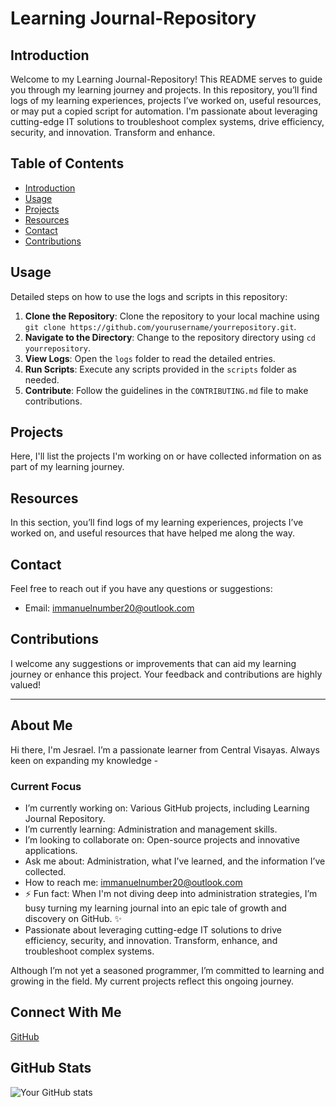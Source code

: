 # Learning Journal-Repository

## Introduction

Welcome to my Learning Journal-Repository! This README serves to guide you through my learning journey and projects. In this repository, you’ll find logs of my learning experiences, projects I’ve worked on, useful resources, or may put a copied script for automation. I'm passionate about leveraging cutting-edge IT solutions to troubleshoot complex systems, drive efficiency, security, and innovation. Transform and enhance.


## Table of Contents
- [Introduction](#introduction)
- [Usage](#usage)
- [Projects](#projects)
- [Resources](#resources)
- [Contact](#contact)
- [Contributions](#contributions)

## Usage

Detailed steps on how to use the logs and scripts in this repository:
1. **Clone the Repository**: Clone the repository to your local machine using `git clone https://github.com/yourusername/yourrepository.git`.
2. **Navigate to the Directory**: Change to the repository directory using `cd yourrepository`.
3. **View Logs**: Open the `logs` folder to read the detailed entries.
4. **Run Scripts**: Execute any scripts provided in the `scripts` folder as needed.
5. **Contribute**: Follow the guidelines in the `CONTRIBUTING.md` file to make contributions.

## Projects

Here, I'll list the projects I'm working on or have collected information on as part of my learning journey.

## Resources

In this section, you’ll find logs of my learning experiences, projects I’ve worked on, and useful resources that have helped me along the way.

## Contact

Feel free to reach out if you have any questions or suggestions:
- Email: immanuelnumber20@outlook.com

## Contributions

I welcome any suggestions or improvements that can aid my learning journey or enhance this project. Your feedback and contributions are highly valued!

---

## About Me

Hi there, I'm Jesrael. I’m a passionate learner from Central Visayas. Always keen on expanding my knowledge - 

### Current Focus
- I’m currently working on: Various GitHub projects, including Learning Journal Repository.
- I’m currently learning: Administration and management skills.
- I’m looking to collaborate on: Open-source projects and innovative applications.
- Ask me about: Administration, what I’ve learned, and the information I’ve collected.
- How to reach me: immanuelnumber20@outlook.com
- ⚡ Fun fact: When I'm not diving deep into administration strategies, I’m busy turning my learning journal into an epic tale of growth and discovery on GitHub. ✨
- Passionate about leveraging cutting-edge IT solutions to drive efficiency, security, and innovation. Transform, enhance, and troubleshoot complex systems.

Although I’m not yet a seasoned programmer, I’m committed to learning and growing in the field. My current projects reflect this ongoing journey.

## Connect With Me

[GitHub](https://github.com/GH-Jesrael)

## GitHub Stats

![Your GitHub stats](https://github-readme-stats.vercel.app/api?username=GH-Jesrael&show_icons=true&theme=radical)

<!---GH-Jesrael/GH-Jesrael is a ✨ special ✨ repository because its `README.md` (this file) appears on your GitHub profile. You can click the Preview link to take a look at your changes.--->
